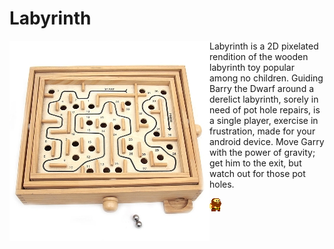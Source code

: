 # Labyrinth 

<img title="Wooden Labyrinth toy. Fun for no-one" align="left" src="https://github.com/Clarksj4/Labyrinth/blob/master/WoodenLabyrinth320.jpg">

Labyrinth is a 2D pixelated rendition of the wooden labyrinth toy popular among no children. Guiding Barry the Dwarf around a derelict labyrinth, sorely in need of pot hole repairs, is a single player, exercise in frustration, made for your android device. Move Garry with the power of gravity; get him to the exit, but watch out for those pot holes.

![Larry, the Dwarf](https://github.com/Clarksj4/Labyrinth/blob/master/app/src/main/res/drawable-nodpi/dwarf_0.png "Larry, the Dwarf")
